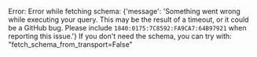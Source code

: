 Error: Error while fetching schema: {'message': 'Something went wrong while executing your query. This may be the result of a timeout, or it could be a GitHub bug. Please include `1840:0175:7C8592:FA9CA7:64B97921` when reporting this issue.'}
If you don't need the schema, you can try with: "fetch_schema_from_transport=False"
